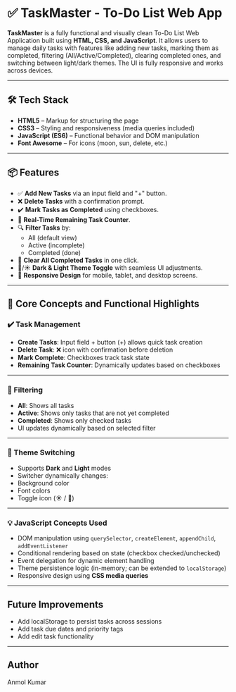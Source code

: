 # ✅ TaskMaster - To-Do List Web App

**TaskMaster** is a fully functional and visually clean To-Do List Web Application built using **HTML, CSS, and JavaScript**. It allows users to manage daily tasks with features like adding new tasks, 
marking them as completed, filtering (All/Active/Completed), clearing completed ones, and switching between light/dark themes. The UI is fully responsive and works across devices.

---

## 🛠️ Tech Stack

- **HTML5** – Markup for structuring the page
- **CSS3** – Styling and responsiveness (media queries included)
- **JavaScript (ES6)** – Functional behavior and DOM manipulation
- **Font Awesome** – For icons (moon, sun, delete, etc.)

---

## 📦 Features

- ✅ **Add New Tasks** via an input field and "+" button.
- ❌ **Delete Tasks** with a confirmation prompt.
- ✔️ **Mark Tasks as Completed** using checkboxes.
- 🔄 **Real-Time Remaining Task Counter**.
- 🔍 **Filter Tasks** by:
  - All (default view)
  - Active (incomplete)
  - Completed (done)
- 🧹 **Clear All Completed Tasks** in one click.
- 🌙/☀️ **Dark & Light Theme Toggle** with seamless UI adjustments.
- 📱 **Responsive Design** for mobile, tablet, and desktop screens.

---

## 🧠 Core Concepts and Functional Highlights

### ✔️ Task Management
- **Create Tasks**: Input field + button (+) allows quick task creation
- **Delete Task**: ❌ icon with confirmation before deletion
- **Mark Complete**: Checkboxes track task state
- **Remaining Task Counter**: Dynamically updates based on checkboxes

---

### 🔎 Filtering
- **All**: Shows all tasks
- **Active**: Shows only tasks that are not yet completed
- **Completed**: Shows only checked tasks
- UI updates dynamically based on selected filter

---

### 🌙 Theme Switching
- Supports **Dark** and **Light** modes
- Switcher dynamically changes:
- Background color
- Font colors
- Toggle icon (☀️ / 🌙)

---

### 💡 JavaScript Concepts Used
- DOM manipulation using `querySelector`, `createElement`, `appendChild`, `addEventListener`
- Conditional rendering based on state (checkbox checked/unchecked)
- Event delegation for dynamic element handling
- Theme persistence logic (in-memory; can be extended to `localStorage`)
- Responsive design using **CSS media queries**

---

## Future Improvements

- Add localStorage to persist tasks across sessions
- Add task due dates and priority tags
- Add edit task functionality

---

## Author
Anmol Kumar
